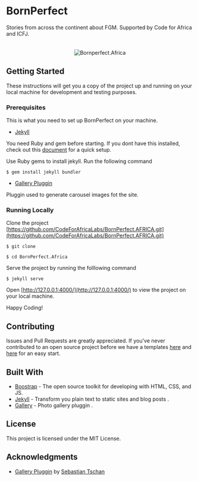 

BornPerfect
======================

Stories from across the continent about FGM. Supported by Code for Africa and ICFJ.


<p align="center">
  <img src="./img/bornperfect.png" alt="Bornperfect.Africa"
       width="" height="" style="padding-top:20px;">
</p>



## Getting Started

These instructions will get you a copy of the project up and running on your local machine for development and testing purposes.


### Prerequisites

This is what you need to set up BornPerfect on your machine.

- [Jekyll](https://jekyllrb.com/)

You need Ruby and gem before starting. If you dont have this installed, check out this [document](https://www.ruby-lang.org/en/documentation/installation/) for a quick setup. 

Use Ruby gems to install jekyll. Run the following command

```
$ gem install jekyll bundler
```

- [Gallery Pluggin](https://github.com/blueimp/Gallery)

Pluggin used to generate carousel images fot the site.



### Running Locally

Clone the project [https://github.com/CodeForAfricaLabs/BornPerfect.AFRICA.git](https://github.com/CodeForAfricaLabs/BornPerfect.AFRICA.git)

```
$ git clone

$ cd BornPerfect.Africa
```


Serve the project by running the folllowing command

```
$ jekyll serve

```
Open [http://127.0.0.1:4000/](http://127.0.0.1:4000/) to view the project on your local machine.

Happy Coding!


## Contributing

Issues and Pull Requests are greatly appreciated. If you've never contributed to an open source project before we have a templates [here](https://github.com/CodeForAfricaLabs/BornPerfect.AFRICA/issues) and [here](https://github.com/CodeForAfricaLabs/BornPerfect.AFRICA/pulls) for an easy start.


## Built With

* [Boostrap](https://getbootstrap.com/) -  The open source toolkit for developing with HTML, CSS, and JS.
* [Jekyll](https://jekyllrb.com/) - Transform you plain text to static sites and blog posts .
* [Gallery](https://github.com/blueimp/Gallery) - Photo gallery pluggin .


## License

This project is licensed under the MIT License.
## Acknowledgments

* [Gallery Pluggin](https://github.com/blueimp/Gallery) by [Sebastian Tschan](https://github.com/blueimp)
